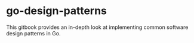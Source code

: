 # go-design-patterns
This gitbook provides an in-depth look at implementing common software design patterns in Go.
